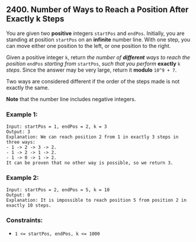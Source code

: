 ## 2400. Number of Ways to Reach a Position After Exactly k Steps

You are given two **positive** integers ```startPos``` and ```endPos```. Initially, you are standing at position ```startPos``` on an **infinite** number line. With one step, you can move either one position to the left, or one position to the right.

Given a positive integer ```k```, return *the number of **different** ways to reach the position* ```endPos``` *starting from* ```startPos```, *such that you perform* **exactly** ```k``` *steps*. Since the answer may be very large, return it **modulo** ```10^9 + 7```.

Two ways are considered different if the order of the steps made is not exactly the same.

**Note** that the number line includes negative integers.

### Example 1:
```
Input: startPos = 1, endPos = 2, k = 3
Output: 3
Explanation: We can reach position 2 from 1 in exactly 3 steps in three ways:
- 1 -> 2 -> 3 -> 2.
- 1 -> 2 -> 1 -> 2.
- 1 -> 0 -> 1 -> 2.
It can be proven that no other way is possible, so we return 3.
```
### Example 2:
```
Input: startPos = 2, endPos = 5, k = 10
Output: 0
Explanation: It is impossible to reach position 5 from position 2 in exactly 10 steps.
```

### Constraints:

* ```1 <= startPos, endPos, k <= 1000```
